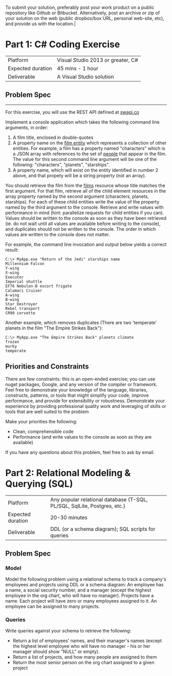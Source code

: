 
To submit your solution, preferably post your work product on a public repository like Github or Bitbucket. Alternatively, post an archive or zip of your solution on the web (public dropbox/box URL, personal web-site, etc), and provide us with the location.|


# Part 1: C# Coding Exercise
|                         |                                                                                                                                                                                                                                      |
|-------------------------|---------------------------------------|
| Platform                | Visual Studio 2013 or greater, C#     |
| Expected duration       | 45 mins - 1 hour                      |
| Deliverable             | A Visual Studio solution              |

## Problem Spec
---

For this exercise, you will use the REST API defined at [swapi.co](http://swapi.co/)

Implement a console application which takes the following command line arguments, in order:

1. A film title, enclosed in double-quotes
2. A property name on the [film entity](http://swapi.co/documentation#films) which represents a collection of other entities. For example, a film has a property named "characters" which is a JSON array with references to the set of [people](http://swapi.co/documentation#people) that appear in the film. The value for this second command line argument will be one of the following: "characters", "planets", "starships".
3. A property name, which will exist on the entity identified in number 2 above, and that propety will be a string property (not an array).

You should retrieve the film from the [films](http://swapi.co/documentation#films) resource whose title matches the first argument. For that film, retrieve all of the child element resources in the array property named by the second argument (characters, planets, starships). For each of these child entities write the value of the property named by the third argument to the console. Retrieve and write values with performance in mind (hint: parallelize requests for child entities if you can). Values should be written to the console as soon as they have been retrieved (ie. do not wait until all values are available before writing to the console), and duplicates should not be written to the console. The order in which values are written to the console does not matter.

For example, the command line invocation and output below yields a correct result:

```
C:\> MyApp.exe "Return of the Jedi" starships name
Millennium Falcon
Y-wing
X-wing
Executor
Imperial shuttle
EF76 Nebulon-B escort frigate
Calamari Cruiser
A-wing
B-wing
Star Destroyer
Rebel transport
CR90 corvette
```

Another example, which removes duplicates (There are two 'temperate' planets in the film "The Empire Strikes Back"):
```
C:\> MyApp.exe "The Empire Strikes Back" planets climate
frozen
murky
temperate
```

## Priorities and Constraints

There are few constraints: this is an open-ended exercise; you can use nuget packages, Google, and any version of the compiler or framework. Feel free to demonstrate your knowledge of the language, libraries, constructs, patterns, or tools that  might simplify your code, improve performance, and provide for extensibility or robustness. Demonstrate your experience by providing professional quality work and leveraging of skills or tools that are well suited to the problem

Make your priorities the following:

* Clean, comprehensible code
* Performance (and write values to the console as soon as they are available)

If you have any questions about this problem, feel free to ask by email.

# Part 2: Relational Modeling & Querying (SQL)
|                         |                                                                                                                                                                                                                                      |
|-------------------------|---------------------------------------------------------------------------|
| Platform                | Any popular relational database (T-SQL, PL/SQL, SqlLite, Postgres, etc.)  |
| Expected duration       | 20-30 minutes                                                             |
| Deliverable             | DDL (or a schema diagram); SQL scripts for queries                        |

## Problem Spec
### Model
Model the following problem using a relational schema to track a company's employees and projects using DDL or a schema diagram:
An employee has a name, a social security number, and a manager (except the highest employee in the org chart, who will have no manager).
Projects have a name.
Each project will have zero or many employees assigned to it. An employee can be assigned to many projects.

### Queries
Write queries against your schema to retrieve the following:
* Return a list of employees' names, and their manager's names (except the highest level employee who will have no manager - his or her manager should show "NULL" or empty).
* Return a list of projects, and how many people are assigned to them
* Return the most senior person on the org chart assigned to a given project
